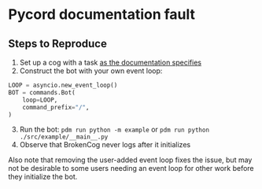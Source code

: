 # Pycord documentation fault

## Steps to Reproduce

1. Set up a cog with a task [as the documentation specifies](https://docs.pycord.dev/en/stable/ext/tasks/index.html#recipes)
2. Construct the bot with your own event loop:

```py
LOOP = asyncio.new_event_loop()
BOT = commands.Bot(
    loop=LOOP,
    command_prefix="/",
)
```

3. Run the bot: `pdm run python -m example` or `pdm run python ./src/example/__main__.py `
4. Observe that BrokenCog never logs after it initializes

Also note that removing the user-added event loop fixes the issue, but may not be desirable to some users needing an event loop for other work before they initialize the bot.
